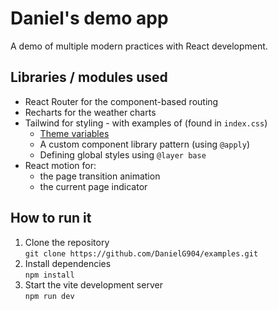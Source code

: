 # Daniel's demo app

A demo of multiple modern practices with React development.

## Libraries / modules used

- React Router for the component-based routing
- Recharts for the weather charts
- Tailwind for styling - with examples of (found in `index.css`)
  - [Theme variables](https://tailwindcss.com/docs/theme)
  - A custom component library pattern (using `@apply`)
  - Defining global styles using `@layer base`
- React motion for:
  - the page transition animation
  - the current page indicator

## How to run it

1. Clone the repository  
   `git clone https://github.com/DanielG904/examples.git`
2. Install dependencies  
   `npm install`
3. Start the vite development server  
   `npm run dev`
